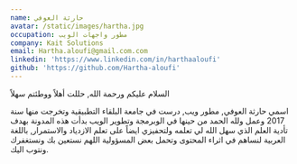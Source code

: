 ```yaml
---
name: حارثة العوفي
avatar: /static/images/hartha.jpg
occupation: مطور واجهات الويب
company: Kait Solutions
email: Hartha.aloufi@gmail.com.com
linkedin: 'https://www.linkedin.com/in/harthaaloufi'
github: 'https://github.com/Hartha-aloufi'
---
```


السلام عليكم ورحمة الله, حللت أهلاً ووطئتم سهلاً

اسمي حارثة العوفي, مطور ويب, درست في جامعة البلقاء التطبيقية وتخرجت منها سنة 2017 وعمل ولله الحمد من حينها في الوبرمجة وتطوير الويب
بدأت هذه المدونة بهدف تأدية العلم الذي سهل الله لي تعلمه ولتحفيزي ايضاً على تعلم الازدياد والاستمرار, باللغة العربية لنساهم في اثراء المحتوى وتحمل بعض المسؤولية
اللهم نستعين بك ونستغفرك ونتوب اليك.
